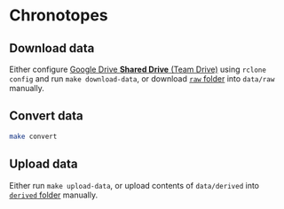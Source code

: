 # Chronotopes

## Download data
Either configure [Google Drive **Shared Drive** (Team Drive)](https://rclone.org/drive/) using `rclone config` and run `make download-data`, or download [`raw` folder](https://drive.google.com/drive/folders/1ly6ypgG6LG3fiLFmBDLnCrJNb_XK40ay) into `data/raw` manually.

## Convert data
```bash
make convert
```

## Upload data
Either run `make upload-data`, or upload contents of `data/derived`  into [`derived` folder](https://drive.google.com/drive/folders/1veKmByAmkgi-ZcmspxQD3CTmuLUUYCaC) manually.

